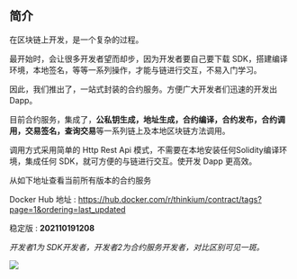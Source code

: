 ## 简介

在区块链上开发，是一个复杂的过程。

最开始时，会让很多开发者望而却步，因为开发者要自己要下载 SDK，搭建编译环境，本地签名，等等一系列操作，才能与链进行交互，不易入门学习。

因此，我们推出了，一站式封装的合约服务。方便广大开发者们迅速的开发出Dapp。

目前合约服务，集成了，**公私钥生成，地址生成，合约编译，合约发布，合约调用，交易签名，查询交易**等一系列链上及本地区块链方法调用。

调用方式采用简单的 Http Rest Api 模式，不需要在本地安装任何Solidity编译环境，集成任何 SDK，就可方便的与链进行交互。使开发 Dapp 更高效。



从如下地址查看当前所有版本的合约服务

Docker Hub 地址 : https://hub.docker.com/r/thinkium/contract/tags?page=1&ordering=last_updated

稳定版 : **202110191208**



*开发者1为 SDK开发者，开发者2为合约服务开发者，对比区别可见一斑。*



![](https://thinkiumdev.net/res/wiki/contract/contract-service-structure.png)

